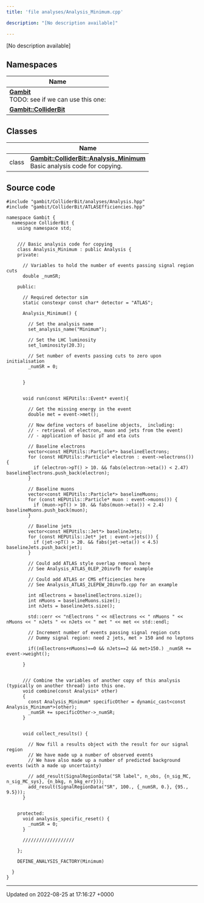 ```yaml
---
title: 'file analyses/Analysis_Minimum.cpp'

description: "[No description available]"

---
```







[No description available]

## Namespaces

| Name           |
| -------------- |
| **[Gambit](/documentation/code/namespaces/namespacegambit/)** <br>TODO: see if we can use this one:  |
| **[Gambit::ColliderBit](/documentation/code/namespaces/namespacegambit_1_1colliderbit/)**  |

## Classes

|                | Name           |
| -------------- | -------------- |
| class | **[Gambit::ColliderBit::Analysis_Minimum](/documentation/code/classes/classgambit_1_1colliderbit_1_1analysis__minimum/)** <br>Basic analysis code for copying.  |




## Source code

```
#include "gambit/ColliderBit/analyses/Analysis.hpp"
#include "gambit/ColliderBit/ATLASEfficiencies.hpp"

namespace Gambit {
  namespace ColliderBit {
    using namespace std;


    /// Basic analysis code for copying
    class Analysis_Minimum : public Analysis {
    private:

      // Variables to hold the number of events passing signal region cuts
      double _numSR;

    public:

      // Required detector sim
      static constexpr const char* detector = "ATLAS";

      Analysis_Minimum() {

        // Set the analysis name
        set_analysis_name("Minimum");

        // Set the LHC luminosity
        set_luminosity(20.3);

        // Set number of events passing cuts to zero upon initialisation
        _numSR = 0;


      }


      void run(const HEPUtils::Event* event){

        // Get the missing energy in the event
        double met = event->met();

        // Now define vectors of baseline objects,  including:
        // - retrieval of electron, muon and jets from the event)
        // - application of basic pT and eta cuts

        // Baseline electrons
        vector<const HEPUtils::Particle*> baselineElectrons;
        for (const HEPUtils::Particle* electron : event->electrons()) {
          if (electron->pT() > 10. && fabs(electron->eta()) < 2.47) baselineElectrons.push_back(electron);
        }

        // Baseline muons
        vector<const HEPUtils::Particle*> baselineMuons;
        for (const HEPUtils::Particle* muon : event->muons()) {
          if (muon->pT() > 10. && fabs(muon->eta()) < 2.4) baselineMuons.push_back(muon);
        }

        // Baseline jets
        vector<const HEPUtils::Jet*> baselineJets;
        for (const HEPUtils::Jet* jet : event->jets()) {
          if (jet->pT() > 20. && fabs(jet->eta()) < 4.5) baselineJets.push_back(jet);
        }

        // Could add ATLAS style overlap removal here
        // See Analysis_ATLAS_0LEP_20invfb for example

        // Could add ATLAS or CMS efficiencies here
        // See Analysis_ATLAS_2LEPEW_20invfb.cpp for an example

        int nElectrons = baselineElectrons.size();
        int nMuons = baselineMuons.size();
        int nJets = baselineJets.size();

        std::cerr << "nElectrons " << nElectrons << " nMuons " << nMuons << " nJets " << nJets << " met " << met << std::endl;

        // Increment number of events passing signal region cuts
        // Dummy signal region: need 2 jets, met > 150 and no leptons

        if((nElectrons+nMuons)==0 && nJets==2 && met>150.) _numSR += event->weight();

      }


      /// Combine the variables of another copy of this analysis (typically on another thread) into this one.
      void combine(const Analysis* other)
      {
        const Analysis_Minimum* specificOther = dynamic_cast<const Analysis_Minimum*>(other);
        _numSR += specificOther->_numSR;
      }


      void collect_results() {

        // Now fill a results object with the result for our signal region
        // We have made up a number of observed events
        // We have also made up a number of predicted background events (with a made up uncertainty)

        // add_result(SignalRegionData("SR label", n_obs, {n_sig_MC, n_sig_MC_sys}, {n_bkg, n_bkg_err}));
        add_result(SignalRegionData("SR", 100., {_numSR, 0.}, {95., 9.5}));
      }


    protected:
      void analysis_specific_reset() {
        _numSR = 0;
      }

      ///////////////////

    };

    DEFINE_ANALYSIS_FACTORY(Minimum)

  }
}
```


-------------------------------

Updated on 2022-08-25 at 17:16:27 +0000
